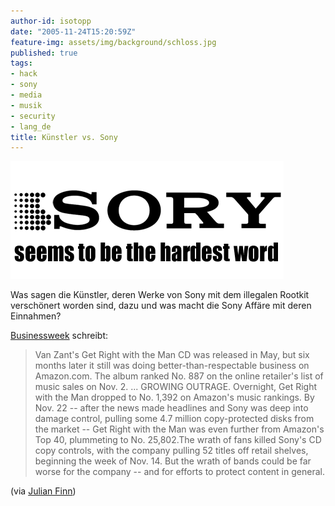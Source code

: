 ```yaml
---
author-id: isotopp
date: "2005-11-24T15:20:59Z"
feature-img: assets/img/background/schloss.jpg
published: true
tags:
- hack
- sony
- media
- musik
- security
- lang_de
title: Künstler vs. Sony
---
```

![](/uploads/sonyelectronics.jpg)

Was sagen die Künstler, deren Werke von Sony mit dem illegalen Rootkit
verschönert worden sind, dazu und was macht die Sony Affäre mit deren
Einnahmen?

[Businessweek](http://businessweek.com/technology/content/nov2005/tc20051122_343542.htm) schreibt: 

> Van Zant's Get Right with the Man CD was released in May, but six months
> later it still was doing better-than-respectable business on Amazon.com.
> The album ranked No. 887 on the online retailer's list of music sales on
> Nov. 2. ... GROWING OUTRAGE. Overnight, Get Right with the Man dropped to
> No. 1,392 on Amazon's music rankings. By Nov. 22 -- after the news made
> headlines and Sony was deep into damage control, pulling some 4.7 million
> copy-protected disks from the market -- Get Right with the Man was even
> further from Amazon's Top 40, plummeting to No. 25,802.The wrath of fans
> killed Sony's CD copy controls, with the company pulling 52 titles off
> retail shelves, beginning the week of Nov. 14. But the wrath of bands
> could be far worse for the company -- and for efforts to protect content
> in general.

(via [Julian Finn](http://www.julian-finn.de/blog/index.php?/archives/491-Mal-wieder-Rootkit.html))
